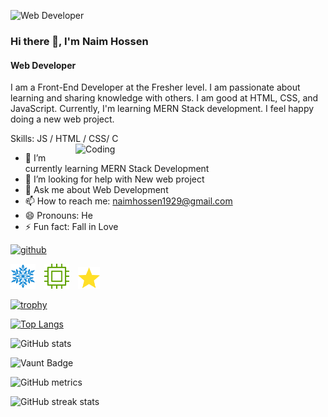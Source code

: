 ![Web Developer](https://scontent.fdac135-1.fna.fbcdn.net/v/t39.30808-6/455817432_1615391769036965_5940590979410828170_n.png?stp=dst-jpg&_nc_cat=100&ccb=1-7&_nc_sid=86c6b0&_nc_eui2=AeF7CgZFs1JYKFvp2u2jCtJA3GC4bJ_337bcYLhsn_fftra1lqaGyVaa0DyQDt-2FHYVhCvL4-U-Lxz96LCWlG3Y&_nc_ohc=WvGKZAbCEz0Q7kNvgFYSRc6&_nc_ht=scontent.fdac135-1.fna&oh=00_AYCr6axJi-7ssdW37XWbz1P4taKRxcrgKqq3bw0j9_8xbg&oe=66D5302B)
### Hi there 👋, I'm Naim Hossen
#### Web Developer

I am a Front-End Developer at the Fresher level. I am passionate about learning and sharing knowledge with others. I am good at HTML, CSS, and JavaScript. Currently, I'm learning MERN Stack development. I feel happy doing a new web project.

Skills:  JS / HTML / CSS/ C 
<img align="right" width="400" alt="Coding" src="https://i.pinimg.com/originals/81/17/8b/81178b47a8598f0c81c4799f2cdd4057.gif">
- 🌱 I’m currently learning MERN Stack Development 
- 🤔 I’m looking for help with New web project 
- 💬 Ask me about Web Development  
- 📫 How to reach me: naimhossen1929@gmail.com 
- 😄 Pronouns: He 
- ⚡ Fun fact: Fall in Love


[<img src='https://cdn.jsdelivr.net/npm/simple-icons@3.0.1/icons/github.svg' alt='github' height='40'>](https://github.com/naimhossen1929)  

<a href='https://archiveprogram.github.com/'><img src='https://raw.githubusercontent.com/acervenky/animated-github-badges/master/assets/acbadge.gif' width='40' height='40'></a> <a href='https://docs.github.com/en/developers'><img src='https://raw.githubusercontent.com/acervenky/animated-github-badges/master/assets/devbadge.gif' width='40' height='40'></a> <a href='https://stars.github.com/'><img src='https://raw.githubusercontent.com/acervenky/animated-github-badges/master/assets/starbadge.gif' width='35' height='35'></a> 

[![trophy](https://github-profile-trophy.vercel.app/?username=naimhossen1929)](https://github.com/ryo-ma/github-profile-trophy)

[![Top Langs](https://github-readme-stats.vercel.app/api/top-langs/?username=naimhossen1929)](https://github.com/anuraghazra/github-readme-stats)

![GitHub stats](https://github-readme-stats.vercel.app/api?username=naimhossen1929&show_icons=true&count_private=true)  

![Vaunt Badge](https://api.vaunt.dev/v1/github/entities/naimhossen1929/contributions?format=svg&private=true)  

![GitHub metrics](https://metrics.lecoq.io/naimhossen1929)  

![GitHub streak stats](https://streak-stats.demolab.com/?user=naimhossen1929)  

